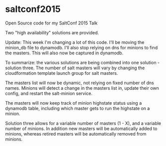 # saltconf2015
Open Source code for my SaltConf 2015 Talk

Two "high availability" solutions are provided.

Update:  This week I'm changing a lot of this code.  I'll be moving the minion_db file to dynamodb.  I'll also stop relying on dns for minions to find the masters.  This will also now be captured in dynamodb.  

To summarize:  the various solutions are being combined into one solution - solution three.  The number of salt masters will vary by changing the cloudformation template launch group for salt masters.  

The masters list will now be dynamic, not relying on fixed number of dns names.  Minions will detect a change in the masters list in, update their own config, and restart the salt-minion service.

The masters will now keep track of minion highstate status using a dynamodb table, including which master gets to run the highstate on a minion.

Solution three allows for a variable number of masters (1 - X), and a variable number of minions.  In addition new masters will be automatically added to minions, whereas retired masters will be automatically removed from minions.  

